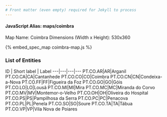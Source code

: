 ```yaml
---
# Front matter (even empty) required for Jekyll to process
---
```


#### JavaScript Alias: maps/coimbra

Map Name: Coimbra
Dimensions (Width x Height): 530x360



{% embed_spec_map coimbra-map.js %}

### List of Entities

ID | Short label | Label
---|---|---|---
PT.CO.AR|AR|Arganil
PT.CO.CA|CA|Cantanhede
PT.CO.CO|CO|Coimbra
PT.CO.CN|CN|Condeixa-a-Nova
PT.CO.FF|FF|Figueira da Foz
PT.CO.GO|GO|Góis
PT.CO.LO|LO|Lousã
PT.CO.MI|MI|Mira
PT.CO.MC|MC|Miranda do Corvo
PT.CO.MV|MV|Montemor-o-Velho
PT.CO.OH|OH|Oliveira do Hospital
PT.CO.PS|PS|Pampilhosa da Serra
PT.CO.PC|PC|Penacova
PT.CO.PL|PL|Penela
PT.CO.SO|SO|Soure
PT.CO.TA|TA|Tábua
PT.CO.VP|VP|Vila Nova de Poiares

